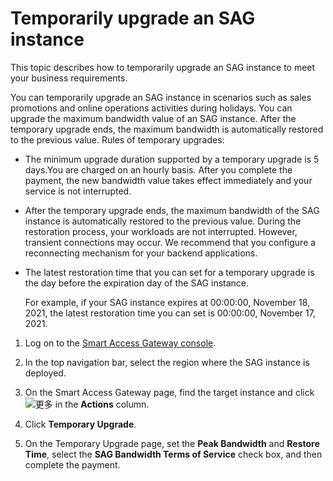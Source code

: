 # Temporarily upgrade an SAG instance

This topic describes how to temporarily upgrade an SAG instance to meet your business requirements.

You can temporarily upgrade an SAG instance in scenarios such as sales promotions and online operations activities during holidays. You can upgrade the maximum bandwidth value of an SAG instance. After the temporary upgrade ends, the maximum bandwidth is automatically restored to the previous value. Rules of temporary upgrades:

-   The minimum upgrade duration supported by a temporary upgrade is 5 days.You are charged on an hourly basis. After you complete the payment, the new bandwidth value takes effect immediately and your service is not interrupted.
-   After the temporary upgrade ends, the maximum bandwidth of the SAG instance is automatically restored to the previous value. During the restoration process, your workloads are not interrupted. However, transient connections may occur. We recommend that you configure a reconnecting mechanism for your backend applications.
-   The latest restoration time that you can set for a temporary upgrade is the day before the expiration day of the SAG instance.

    For example, if your SAG instance expires at 00:00:00, November 18, 2021, the latest restoration time you can set is 00:00:00, November 17, 2021.


1.  Log on to the [Smart Access Gateway console](https://smartag.console.aliyun.com).

2.  In the top navigation bar, select the region where the SAG instance is deployed.

3.  On the Smart Access Gateway page, find the target instance and click ![更多](https://static-aliyun-doc.oss-accelerate.aliyuncs.com/assets/img/en-US/4492404061/p101595.png) in the **Actions** column.

4.  Click **Temporary Upgrade**.

5.  On the Temporary Upgrade page, set the **Peak Bandwidth** and **Restore Time**, select the **SAG Bandwidth Terms of Service** check box, and then complete the payment.


